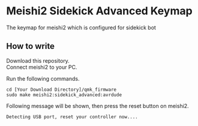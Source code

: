 # Meishi2 Sidekick Advanced Keymap
The keymap for meishi2 which is configured for sidekick bot

## How to write

Download this repository.  
Connect meishi2 to your PC.

Run the following commands.

```
cd [Your Download Directory]/qmk_firmware
sudo make meishi2:sidekick_advanced:avrdude
```

Following message will be shown, then press the reset button on meishi2.

```
Detecting USB port, reset your controller now....
```
